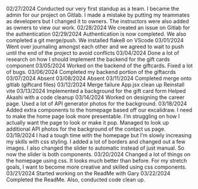 02/27/2024
Conducted our very first standup as a team. I became the admin for our project on Gitlab. I made a mistake by putting my teammates as developers but I changed it to owners. The instructors were also added as owners to view our work.
02/28/2024
We created an issue on Gitlab for the authentication
02/29/2024
Authentication is now completed. We also completed a git merge/push. We installed flake8 on VScode
03/01/2024
Went over journaling amongst each other and we agreed to wait to push until the end of the project to avoid conflicts
03/04/2024
Done a lot of research on how I should implement the backend for the gift cards component
03/05/2024
Worked on the backend of the giftcards. Fixed a lot of bugs.
03/06/2024
Completed my backend portion of the giftacrds
03/07/2024
Absent
03/08/2024
Absent
03/11/2024
Completed merge onto gitlab (giftcard files)
03/12/2024
Merge failure
App.jsx clean up
Reinstall vite
03/13/2024
Implemented a background for the gift card form
Helped Akashi with a code cleanup
03/14/2024
Worked on designing the career page. Used a lot of API generator photos for the background.
03/18/2024
Added extra components to the homepage based off our excalidraw. I need to make the home page look more presentable. I’m struggling on how I actually want the page to look or make it pop. Managed to look up additional API photos for the background of the contact us page.
03/19/2024
I had a tough time with the homepage but I’m slowly increasing my skills with css styling. I added a lot of borders and changed out a few images. I also changed the slider to automatic instead of just manual. So now the slider is both components.
03/20/2024
Changed a lot of things on the homepage using css. It looks much better than before. For my stretch goals, I want to become more creative and skilled using css components.
03/21/2024
Started working on the ReadMe with Gary
03/22/2024
Completed the ReadMe. Also, conducted code clean up.